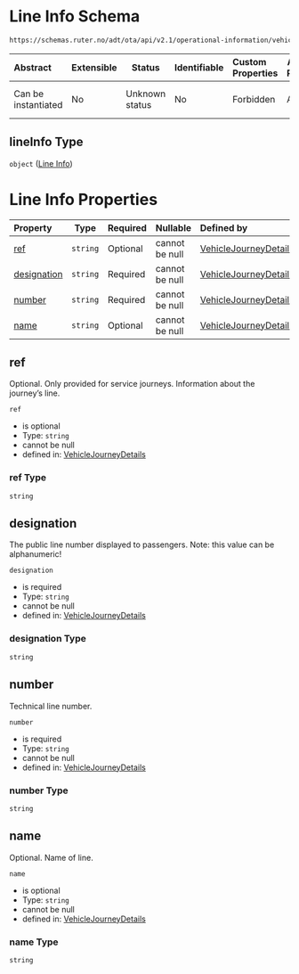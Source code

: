 # Line Info Schema

```txt
https://schemas.ruter.no/adt/ota/api/v2.1/operational-information/vehicle-journey-details.json#/definitions/lineInfo
```




| Abstract            | Extensible | Status         | Identifiable | Custom Properties | Additional Properties | Access Restrictions | Defined In                                                                                                                 |
| :------------------ | ---------- | -------------- | ------------ | :---------------- | --------------------- | ------------------- | -------------------------------------------------------------------------------------------------------------------------- |
| Can be instantiated | No         | Unknown status | No           | Forbidden         | Allowed               | none                | [vehicle-journey-details.json\*](../../schema/operational-information/vehicle-journey-details.json "open original schema") |

## lineInfo Type

`object` ([Line Info](vehicle-journey-details-definitions-line-info.md))

# Line Info Properties

| Property                    | Type     | Required | Nullable       | Defined by                                                                                                                                                                                                                                          |
| :-------------------------- | -------- | -------- | -------------- | :-------------------------------------------------------------------------------------------------------------------------------------------------------------------------------------------------------------------------------------------------- |
| [ref](#ref)                 | `string` | Optional | cannot be null | [VehicleJourneyDetails](vehicle-journey-details-definitions-line-info-properties-ref.md "https&#x3A;//schemas.ruter.no/adt/ota/api/v2.1/operational-information/vehicle-journey-details.json#/definitions/lineInfo/properties/ref")                 |
| [designation](#designation) | `string` | Required | cannot be null | [VehicleJourneyDetails](vehicle-journey-details-definitions-line-info-properties-designation.md "https&#x3A;//schemas.ruter.no/adt/ota/api/v2.1/operational-information/vehicle-journey-details.json#/definitions/lineInfo/properties/designation") |
| [number](#number)           | `string` | Required | cannot be null | [VehicleJourneyDetails](vehicle-journey-details-definitions-line-info-properties-number.md "https&#x3A;//schemas.ruter.no/adt/ota/api/v2.1/operational-information/vehicle-journey-details.json#/definitions/lineInfo/properties/number")           |
| [name](#name)               | `string` | Optional | cannot be null | [VehicleJourneyDetails](vehicle-journey-details-definitions-line-info-properties-name.md "https&#x3A;//schemas.ruter.no/adt/ota/api/v2.1/operational-information/vehicle-journey-details.json#/definitions/lineInfo/properties/name")               |

## ref

Optional. Only provided for service journeys. Information about the journey’s line.


`ref`

-   is optional
-   Type: `string`
-   cannot be null
-   defined in: [VehicleJourneyDetails](vehicle-journey-details-definitions-line-info-properties-ref.md "https&#x3A;//schemas.ruter.no/adt/ota/api/v2.1/operational-information/vehicle-journey-details.json#/definitions/lineInfo/properties/ref")

### ref Type

`string`

## designation

The public line number displayed to passengers. Note: this value can be alphanumeric!


`designation`

-   is required
-   Type: `string`
-   cannot be null
-   defined in: [VehicleJourneyDetails](vehicle-journey-details-definitions-line-info-properties-designation.md "https&#x3A;//schemas.ruter.no/adt/ota/api/v2.1/operational-information/vehicle-journey-details.json#/definitions/lineInfo/properties/designation")

### designation Type

`string`

## number

Technical line number.


`number`

-   is required
-   Type: `string`
-   cannot be null
-   defined in: [VehicleJourneyDetails](vehicle-journey-details-definitions-line-info-properties-number.md "https&#x3A;//schemas.ruter.no/adt/ota/api/v2.1/operational-information/vehicle-journey-details.json#/definitions/lineInfo/properties/number")

### number Type

`string`

## name

Optional. Name of line.


`name`

-   is optional
-   Type: `string`
-   cannot be null
-   defined in: [VehicleJourneyDetails](vehicle-journey-details-definitions-line-info-properties-name.md "https&#x3A;//schemas.ruter.no/adt/ota/api/v2.1/operational-information/vehicle-journey-details.json#/definitions/lineInfo/properties/name")

### name Type

`string`
